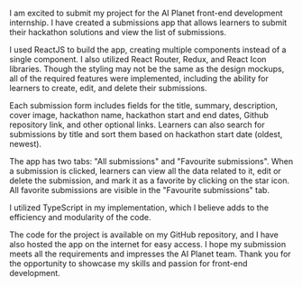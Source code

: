 I am excited to submit my project for the AI Planet front-end development internship. I have created a submissions app that allows learners to submit their hackathon solutions and view the list of submissions.

I used ReactJS to build the app, creating multiple components instead of a single component. I also utilized React Router, Redux, and React Icon libraries. Though the styling may not be the same as the design mockups, all of the required features were implemented, including the ability for learners to create, edit, and delete their submissions.

Each submission form includes fields for the title, summary, description, cover image, hackathon name, hackathon start and end dates, Github repository link, and other optional links. Learners can also search for submissions by title and sort them based on hackathon start date (oldest, newest).

The app has two tabs: "All submissions" and "Favourite submissions". When a submission is clicked, learners can view all the data related to it, edit or delete the submission, and mark it as a favorite by clicking on the star icon. All favorite submissions are visible in the "Favourite submissions" tab.

I utilized TypeScript in my implementation, which I believe adds to the efficiency and modularity of the code.

The code for the project is available on my GitHub repository, and I have also hosted the app on the internet for easy access. I hope my submission meets all the requirements and impresses the AI Planet team. Thank you for the opportunity to showcase my skills and passion for front-end development.